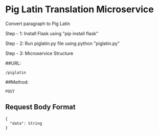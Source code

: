 # Pig Latin Translation Microservice
Convert paragraph to Pig Latin

Step - 1: Install Flask using "pip install flask"

Step - 2: Run piglatin.py file using python "piglatin.py"

Step - 3: Microservice Structure

##URL: 
```
/piglatin
```

##Method: 
```
POST
```

## Request Body Format

```
{
  "data": String
}
```
